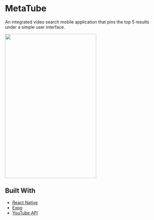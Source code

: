 # MetaTube

An integrated video search mobile application that pins the top 5 results under a simple user interface.



<img src="./assets/run_through.gif" height="475" width="300">



## Built With

* [React Native](https://facebook.github.io/react-native/) 
* [Expo](https://expo.io/)
* [YouTube API](https://developers.google.com/youtube/v3)
